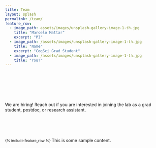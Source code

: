 ```yaml
---
title: Team
layout: splash
permalink: /team/
feature_row:
  - image_path: assets/images/unsplash-gallery-image-1-th.jpg
    title: "Marcelo Mattar"
    excerpt: "PI"
  - image_path: /assets/images/unsplash-gallery-image-1-th.jpg
    title: "Name"
    excerpt: "CogSci Grad Student"
  - image_path: /assets/images/unsplash-gallery-image-1-th.jpg
    title: "You?"
---
```


<br>
<br>
<br>
<br>
<br>

We are hiring! Reach out if you are interested in joining the lab as a grad student, postdoc, or research assistant.

<br>
<br>
<br>
<br>
<small>
{% include feature_row %}
</small>
This is some sample content.

